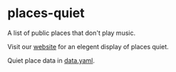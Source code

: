 # places-quiet

A list of public places that don't play music.

Visit our [website](placesquiet.com) for an elegent display of places quiet.

Quiet place data in [data.yaml](data.yaml).
